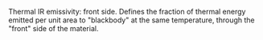 Thermal IR emissivity: front side. Defines the fraction of thermal energy emitted per unit area to "blackbody" at the same temperature, through the "front" side of the material.
